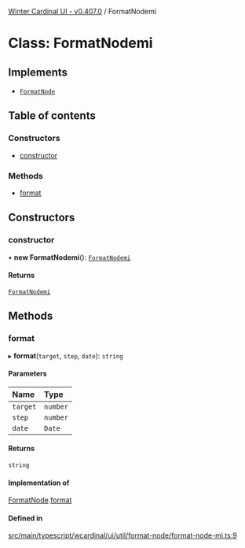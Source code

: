 [Winter Cardinal UI - v0.407.0](../index.md) / FormatNodemi

# Class: FormatNodemi

## Implements

- [`FormatNode`](../interfaces/FormatNode.md)

## Table of contents

### Constructors

- [constructor](FormatNodemi.md#constructor)

### Methods

- [format](FormatNodemi.md#format)

## Constructors

### constructor

• **new FormatNodemi**(): [`FormatNodemi`](FormatNodemi.md)

#### Returns

[`FormatNodemi`](FormatNodemi.md)

## Methods

### format

▸ **format**(`target`, `step`, `date`): `string`

#### Parameters

| Name | Type |
| :------ | :------ |
| `target` | `number` |
| `step` | `number` |
| `date` | `Date` |

#### Returns

`string`

#### Implementation of

[FormatNode](../interfaces/FormatNode.md).[format](../interfaces/FormatNode.md#format)

#### Defined in

[src/main/typescript/wcardinal/ui/util/format-node/format-node-mi.ts:9](https://github.com/winter-cardinal/winter-cardinal-ui/blob/v0.407.0/src/main/typescript/wcardinal/ui/util/format-node/format-node-mi.ts#L9)
